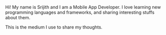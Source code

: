 Hi! My name is Srijith and I am a Mobile App Developer. I love learning new programming languages and frameworks, and sharing interesting stuffs about them.

This is the medium I use to share my thoughts.
